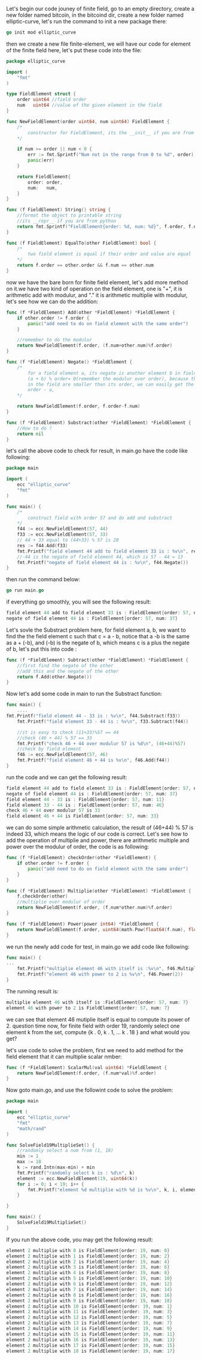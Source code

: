 Let's begin our code jouney of finite field, go to an empty directory, create a new folder named bitcoin, in the bitcoind dir, create a new 
folder named elliptic-curve, let's run the command to init a new package there:
```go
go init mod elliptic_curve
```

then we create a new file finite-element, we will have our code for  element of the finite field here, let's put these code into the file:
```go
package elliptic_curve

import (
	"fmt"
)

type FieldElement struct {
	order uint64 //field order
	num   uint64 //value of the given element in the field
}

func NewFieldElement(order uint64, num uint64) FieldElement {
	/*
		constructor for FieldElement, its the __init__ if you are from python
	*/

	if num >= order || num < 0 {
		err := fmt.Sprintf("Num not in the range from 0 to %d", order)
		panic(err)
	}

	return FieldElement{
		order: order,
		num:   num,
	}
}

func (f FieldElement) String() string {
	//format the object to printable string
	//its __repr__ if you are from python
	return fmt.Sprintf("FieldElement{order: %d, num: %d}", f.order, f.num)
}

func (f FieldElement) EqualTo(other FieldElement) bool {
	/*
		two field element is equal if their order and value are equal
	*/
	return f.order == other.order && f.num == other.num
}

```

now we have the bare born for finite field element, let's add more method on it.we have two kind of operation on the field element, one is "+", it is arithmetic add with modulur, and "." it is arithmetic multiplie with modulur, let's see how we can do the addition:
```go
func (f *FieldElement) Add(other *FieldElement) *FieldElement {
	if other.order != f.order {
		panic("add need to do on field element with the same order")
	}

	//remember to do the modulur
	return NewFieldElement(f.order, (f.num+other.num)%f.order)
}

func (f *FieldElement) Negate() *FieldElement {
	/*
		for a field element a, its negate is another element b in field such that
		(a + b) % order= 0(remember the modulur over order), because the value of element
		in the field are smaller than its order, we can easily get the negate of a by
		order - a,
	*/

	return NewFieldElement(f.order, f.order-f.num)
}

func (f *FieldElement) Substract(other *FieldElement) *FieldElement {
	//How to do ?
	return nil
}

```

let's call the above code to check for result, in main.go have the code like following:
```go
package main

import (
	ecc "elliptic_curve"
	"fmt"
)

func main() {
	/*
		construct field with order 57 and do add and substract
	*/
	f44 := ecc.NewFieldElement(57, 44)
	f33 := ecc.NewFieldElement(57, 33)
	// 44 + 33 equal to (44+33) % 57 is 20
	res := f44.Add(f33)
	fmt.Printf("field element 44 add to field element 33 is : %v\n", res)
	//-44 is the negate of field element 44, which is 57 - 44 = 13
	fmt.Printf("negate of field element 44 is : %v\n", f44.Negate())
}
```
then run the command below:
```go
go run main.go
```
if everything go smoothly, you will see the following result:
```go
field element 44 add to field element 33 is : FieldElement{order: 57, num: 20}
negate of field element 44 is : FieldElement{order: 57, num: 37}
```

Let's sovle the Substract problem here, for field element a, b, we want to find the the field element c such that c = a - b, notice that a -b is the same as a + (-b), and (-b) is the negate of b, which means c is a plus the negate of b, let's put this into code :
```go
func (f *FieldElement) Subtract(other *FieldElement) *FieldElement {
	//first find the negate of the other
	//add this and the negate of the other
	return f.Add(other.Negate())
}
```
Now let's add some code in main to run the Substract function:
```go
func main() {
    ....
fmt.Printf("field element 44 - 33 is : %v\n", f44.Substract(f33))
	fmt.Printf("field element 33 - 44 is : %v\n", f33.Subtract(f44))

	//it is easy to check (11+33)%57 == 44
	//check (46 + 44) % 57 == 33
	fmt.Printf("check 46 + 44 over modulur 57 is %d\n", (46+44)%57)
	//check by field element
	f46 := ecc.NewFieldElement(57, 46)
	fmt.Printf("field element 46 + 44 is %v\n", f46.Add(f44))
}
```
run the code and we can get the following result:
```go
field element 44 add to field element 33 is : FieldElement{order: 57, num: 20}
negate of field element 44 is : FieldElement{order: 57, num: 37}
field element 44 - 33 is : FieldElement{order: 57, num: 11}
field element 33 - 44 is : FieldElement{order: 57, num: 46}
check 46 + 44 over modulur 57 is 33
field element 46 + 44 is FieldElement{order: 57, num: 33}
```
we can do some simple arithmetic calculation, the result of (46+44) % 57 is indeed 33, which means the logic of our code is correct. Let's see how to add the operation of multiplie and power, there are arithmetic multiple and power over the modulur of order, the code is as following:
```go
func (f *FieldElement) checkOrder(other *FieldElement) {
	if other.order != f.order {
		panic("add need to do on field element with the same order")
	}
}

func (f *FieldElement) Multiplie(other *FieldElement) *FieldElement {
	f.checkOrder(other)
	//multiplie over modulur of order
	return NewFieldElement(f.order, (f.num*other.num)%f.order)
}

func (f *FieldElement) Power(power int64) *FieldElement {
	return NewFieldElement(f.order, uint64(math.Pow(float64(f.num), float64(power)))%f.order)
}
```
we run the newly add code for test, in main.go we add code like following:
```go
func main() {
...
    fmt.Printf("multiplie element 46 with itself is :%v\n", f46.Multiplie(f46))
    fmt.Printf("element 46 with power to 2 is %v\n", f46.Power(2))
}
```
The running result is:
```go
multiplie element 46 with itself is :FieldElement{order: 57, num: 7}
element 46 with power to 2 is FieldElement{order: 57, num: 7}
```
we can see that element 46 mutiplie itself is equal to compute its power of 2. question time now, for finite field with order 19, randomly select one element  k from the set,
compute {k . 0, k . 1, ... k . 18 } and what would you get?

let's use code to solve the problem, first we need to add method for the field element that it can multiplie scalar nmber:
```go
func (f *FieldElement) ScalarMul(val uint64) *FieldElement {
	return NewFieldElement(f.order, (f.num*val)%f.order)
}
```
Now goto main.go, and use the followint code to solve the problem:
```go
package main

import (
	ecc "elliptic_curve"
	"fmt"
	"math/rand"
)

func SolveField19MultiplieSet() {
	//randomly select a num from (1, 18)
	min := 1
	max := 18
	k := rand.Intn(max-min) + min
	fmt.Printf("randomly select k is : %d\n", k)
	element := ecc.NewFieldElement(19, uint64(k))
	for i := 0; i < 19; i++ {
		fmt.Printf("element %d multiplie with %d is %v\n", k, i, element.ScalarMul(uint64(i)))
	}

}

func main() {
	SolveField19MultiplieSet()
}

```
If you run the above code, you may get the following result:
```go
element 2 multiplie with 0 is FieldElement{order: 19, num: 0}
element 2 multiplie with 1 is FieldElement{order: 19, num: 2}
element 2 multiplie with 2 is FieldElement{order: 19, num: 4}
element 2 multiplie with 3 is FieldElement{order: 19, num: 6}
element 2 multiplie with 4 is FieldElement{order: 19, num: 8}
element 2 multiplie with 5 is FieldElement{order: 19, num: 10}
element 2 multiplie with 6 is FieldElement{order: 19, num: 12}
element 2 multiplie with 7 is FieldElement{order: 19, num: 14}
element 2 multiplie with 8 is FieldElement{order: 19, num: 16}
element 2 multiplie with 9 is FieldElement{order: 19, num: 18}
element 2 multiplie with 10 is FieldElement{order: 19, num: 1}
element 2 multiplie with 11 is FieldElement{order: 19, num: 3}
element 2 multiplie with 12 is FieldElement{order: 19, num: 5}
element 2 multiplie with 13 is FieldElement{order: 19, num: 7}
element 2 multiplie with 14 is FieldElement{order: 19, num: 9}
element 2 multiplie with 15 is FieldElement{order: 19, num: 11}
element 2 multiplie with 16 is FieldElement{order: 19, num: 13}
element 2 multiplie with 17 is FieldElement{order: 19, num: 15}
element 2 multiplie with 18 is FieldElement{order: 19, num: 17}
```

